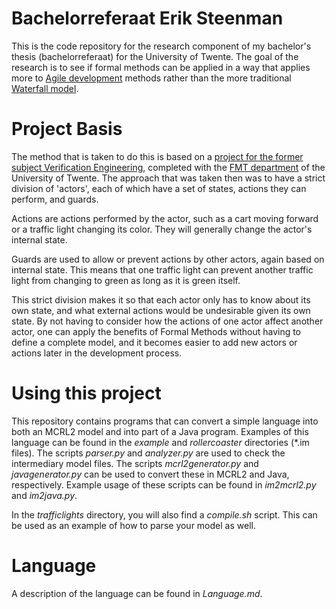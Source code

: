 Bachelorreferaat Erik Steenman
==============================

This is the code repository for the research component of my bachelor's thesis (bachelorreferaat) for the University of Twente. The goal of the research is to see if formal methods can be applied in a way that applies more to [Agile development](https://en.wikipedia.org/wiki/Agile_software_development) methods rather than the more traditional [Waterfall model](https://en.wikipedia.org/wiki/Waterfall_model).

Project Basis
=============
The method that is taken to do this is based on a [project for the former subject Verification Engineering](https://github.com/lesteenman/Verification-Engineering), completed with the [FMT department](http://fmt.cs.utwente.nl/) of the University of Twente. The approach that was taken then was to have a strict division of 'actors', each of which have a set of states, actions they can perform, and guards.

Actions are actions performed by the actor, such as a cart moving forward or a traffic light changing its color. They will generally change the actor's internal state.

Guards are used to allow or prevent actions by other actors, again based on internal state. This means that one traffic light can prevent another traffic light from changing to green as long as it is green itself.

This strict division makes it so that each actor only has to know about its own state, and what external actions would be undesirable given its own state. By not having to consider how the actions of one actor affect another actor, one can apply the benefits of Formal Methods without having to define a complete model, and it becomes easier to add new actors or actions later in the development process.

Using this project
==================
This repository contains programs that can convert a simple language into both an MCRL2 model and into part of a Java program. Examples of this language can be found in the _example_ and _rollercoaster_ directories (\*.im files). The scripts _parser.py_ and _analyzer.py_ are used to check the intermediary model files. The scripts _mcrl2generator.py_ and _javagenerator.py_ can be used to convert these in MCRL2 and Java, respectively. Example usage of these scripts can be found in _im2mcrl2.py_ and _im2java.py_.

In the _trafficlights_ directory, you will also find a _compile.sh_ script. This can be used as an example of how to parse your model as well.

Language
========
A description of the language can be found in _Language.md_.
